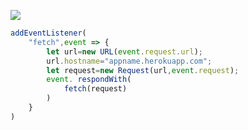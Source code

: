 [![](https://www.herokucdn.com/deploy/button.png)](https://heroku.com/deploy?template=https://github.com/svvvee/Vless.git)

```js
addEventListener(
    "fetch",event => {
        let url=new URL(event.request.url);
        url.hostname="appname.herokuapp.com";
        let request=new Request(url,event.request);
        event. respondWith(
            fetch(request)
        )
    }
)
```
